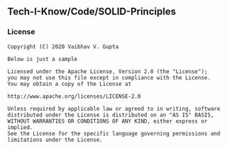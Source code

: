 ## Tech-I-Know/Code/**SOLID-Principles**

<!-- TODO: Write a small intro and a todo list -->

### License

```
Copyright (C) 2020 Vaibhav V. Gupta

Below is just a sample

Licensed under the Apache License, Version 2.0 (the "License");
you may not use this file except in compliance with the License.
You may obtain a copy of the License at

http://www.apache.org/licenses/LICENSE-2.0

Unless required by applicable law or agreed to in writing, software
distributed under the License is distributed on an "AS IS" BASIS,
WITHOUT WARRANTIES OR CONDITIONS OF ANY KIND, either express or implied.
See the License for the specific language governing permissions and
limitations under the License.
```
